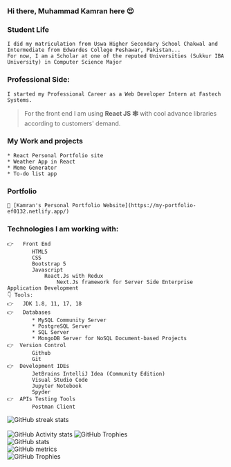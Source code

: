 ### Hi there, Muhammad Kamran here 😍 

    
### Student Life
    I did my matriculation from Uswa Higher Secondary School Chakwal and Intermediate from Edwardes College Peshawar, Pakistan... 
    For now, I am a Scholar at one of the reputed Universities (Sukkur IBA University) in Computer Science Major

###  Professional Side:
    I started my Professional Career as a Web Developer Intern at Fastech Systems.
>   For the front end I am using **React JS 🕸️** with cool advance libraries according to customers' demand.

   ### My Work and projects
    * React Personal Portfolio site
    * Weather App in React
    * Meme Generator
    * To-do list app
    
### Portfolio    
    🔗 [Kamran's Personal Portfolio Website](https://my-portfolio-ef0132.netlify.app/)

### Technologies I am working with:
    
    👉	Front End
            HTML5
            CSS 
            Bootstrap 5
            Javascript
                React.Js with Redux
                    Next.Js framework for Server Side Enterprise Application Development
    👇 Tools:
    👉	JDK 1.8, 11, 17, 18
    👉	Databases
            * MySQL Community Server
            * PostgreSQL Server
            * SQL Server
            * MongoDB Server for NoSQL Document-based Projects
    👉  Version Control
            Github
            Git
    👉  Development IDEs
            JetBrains IntelliJ Idea (Community Edition)
            Visual Studio Code
            Jupyter Notebook
            Spyder
    👉  APIs Testing Tools
            Postman Client
            
![GitHub streak stats](https://github-readme-streak-stats.herokuapp.com/?user=mkamran093)  
<br/>
 ![GitHub Activity stats]( https://activity-graph.herokuapp.com/graph?username=mkamran093)
![GitHub Trophies ](https://github-profile-trophy.vercel.app/?username=mkamran093)  
![GitHub stats](https://github-readme-stats.vercel.app/api?username=mkamran093&show_icons=true&theme=dark)  
![GitHub metrics](https://metrics.lecoq.io/mkamran093)  
![GitHub Trophies ](https://github-readme-stats.vercel.app/api/top-langs/?username=mkamran093)  
